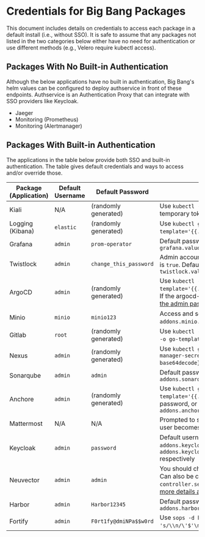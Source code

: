 # Credentials for Big Bang Packages

This document includes details on credentials to access each package in a default install (i.e., without SSO). It is safe to assume that any packages not listed in the two categories below either have no need for authentication or use different methods (e.g., Velero require kubectl access).

## Packages With No Built-in Authentication

Although the below applications have no built in authentication, Big Bang's helm values can be configured to deploy authservice in front of these endpoints. Authservice is an Authentication Proxy that can integrate with SSO providers like Keycloak.

- Jaeger
- Monitoring (Prometheus)
- Monitoring (Alertmanager)

## Packages With Built-in Authentication

The applications in the table below provide both SSO and built-in authentication. The table gives default credentials and ways to access and/or override those.

| Package (Application) | Default Username | Default Password | Additional Notes |
| --------------------- | ---------------- | ---------------- | ---------------- |
| Kiali | N/A | (randomly generated) | Use `kubectl -n kiali create token kiali-service-account` to create a temporary token |
| Logging (Kibana) | `elastic` | (randomly generated) | Use `kubectl get secrets -n logging logging-ek-es-elastic-user -o go-template='{{.data.elastic \| base64decode}}'` to get the password |
| Grafana | `admin` | `prom-operator` | Default password can be overridden with Helm values `grafana.values.adminPassword` |
| Twistlock | `admin` | `change_this_password` | Admin account will be automatically setup on fresh installs if `init.enabled` is `true`.  Default password can be overridden by setting `twistlock.values.console.credentials.password` |
| ArgoCD | `admin` | (randomly generated) | Use `kubectl -n argocd get secret argocd-initial-admin-secret -o go-template='{{.data.password \| base64decode}}'` to get the password. Note: If the argocd-initial-admin-secret does not exist, you will need to [reset the admin password](https://github.com/argoproj/argo-cd/blob/master/docs/faq.md#i-forgot-the-admin-password-how-do-i-reset-it). |
| Minio | `minio` | `minio123` | Access and secret key can be overridden with Helm values `addons.minio.accesskey` and `addons.minio.secretkey` respectively |
| Gitlab | `root` | (randomly generated) | Use `kubectl -n gitlab get secret gitlab-gitlab-initial-root-password -o go-template='{{.data.password \| base64decode}}'` to get the password |
| Nexus | `admin` | (randomly generated) | Use `kubectl get secret -n nexus-repository-manager nexus-repository-manager-secret -o go-template='{{index .data "admin.password" \| base64decode}}'` to get the password |
| Sonarqube | `admin` | `admin` | Default password can be overridden with Helm values `addons.sonarqube.values.account.adminPassword` |
| Anchore | `admin` | (randomly generated) | Use `kubectl get secrets -n anchore anchore-anchore-enterprise -o go-template='{{.data.ANCHORE_ADMIN_PASSWORD \| base64decode}}'` to get the password, or override with Helm values `addons.anchore.values.anchoreGlobal.defaultAdminPassword` |
| Mattermost | N/A | N/A | Prompted to setup an account when you first hit the virtual service - this user becomes admin, no default user |
| Keycloak | `admin` | `password` | Default username and password can be overridden with Helm values `addons.keycloak.values.secrets.env.stringData.KEYCLOAK_ADMIN` and `addons.keycloak.values.secrets.env.stringData.KEYCLOAK_ADMIN_PASSWORD` respectively |
| Neuvector | `admin` | `admin` | You should change the default password when you log into Neuvector. Can also be changed via the chart at the `controller.secret.data.userinitcfg.yaml` key, see the [upstream docs for more details and examples](https://open-docs.neuvector.com/deploying/production/configmap).|
| Harbor | `admin` | `Harbor12345` | Default password can be overridden with Helm values `addons.harbor.values.harborAdminPassword` |
| Fortify | `admin` | `F0rt1fy@dmiNPa$$w0rd` | Use `sops -d bigbang/prod2/environment-bb-secret.enc.yaml \| sed 's/\\n/\'$'\n/g' \| grep "Fortify admin"` to get the password |
